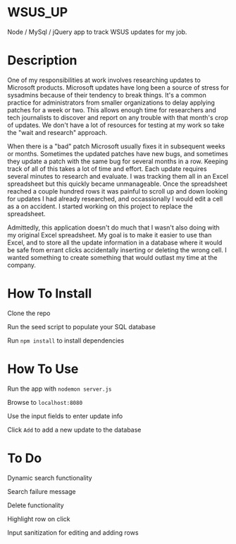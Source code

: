 # WSUS_UP

Node / MySql / jQuery app to track WSUS updates for my job.

# Description

One of my responsibilities at work involves researching updates to Microsoft products. Microsoft updates have long been a source of stress for sysadmins because of their tendency to break things. It's a common practice for administrators from smaller organizations to delay applying patches for a week or two. This allows enough time for researchers and tech journalists to discover and report on any trouble with that month's crop of updates. We don't have a lot of resources for testing at my work so take the "wait and research" approach.

When there is a "bad" patch Microsoft usually fixes it in subsequent weeks or months. Sometimes the updated patches have new bugs, and sometimes they update a patch with the same bug for several months in a row. Keeping track of all of this takes a lot of time and effort. Each update requires several minutes to research and evaluate. I was tracking them all in an Excel spreadsheet but this quickly became unmanageable. Once the spreadsheet reached a couple hundred rows it was painful to scroll up and down looking for updates I had already researched, and occassionally I would edit a cell as a on accident. I started working on this project to replace the spreadsheet.

Admittedly, this application doesn't do much that I wasn't also doing with my original Excel spreadsheet. My goal is to make it easier to use than Excel, and to store all the update information in a database where it would be safe from errant clicks accidentally inserting or deleting the wrong cell. I wanted something to create something that would outlast my time at the company.

# How To Install

Clone the repo

Run the seed script to populate your SQL database

Run `npm install` to install dependencies

# How To Use

Run the app with `nodemon server.js`

Browse to `localhost:8080`

Use the input fields to enter update info

Click `Add` to add a new update to the database

# To Do

Dynamic search functionality

Search failure message

Delete functionality

Highlight row on click

Input sanitization for editing and adding rows
